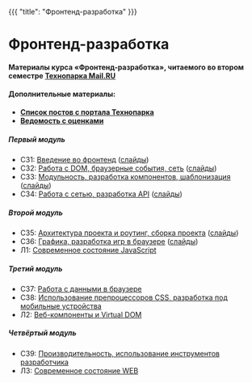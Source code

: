 {{{
	"title": "Фронтенд-разработка"
}}}

# Фронтенд-разработка

#### __Материалы курса «Фронтенд-разработка», читаемого во втором семестре [Технопарка Mail.RU](https://park.mail.ru/blog/view/12/)__

#### Дополнительные материалы:

- __[Список постов с портала Технопарка](/articles/list)__
- __[Ведомость с оценками](https://goo.gl/Qh7N9T)__


##### Первый модуль

- СЗ1: [Введение во фронтенд](/module/1/lesson/1) ([слайды](/slides/s1))
- СЗ2: [Работа с DOM, браузерные события, сеть](/module/1/lesson/2) ([слайды](/slides/s2))
- СЗ3: [Модульность, разработка компонентов, шаблонизация](/module/1/lesson/3) ([слайды](/slides/s3))
- СЗ4: [Работа с сетью, разработка API](/module/1/lesson/4) ([слайды](/slides/s4))
  
##### Второй модуль

- СЗ5: [Архитектура проекта и роутинг, сборка проекта](/module/2/lesson/1) ([слайды](/slides/s5))
- СЗ6: [Графика, разработка игр в браузере](/module/2/lesson/2) ([слайды](/slides/s6))
- Л1: [Современное состояние JavaScript](/module/2/lesson/3)
  
##### Третий модуль

- СЗ7: [Работа с данными в браузере](/module/3/lesson/1)
- СЗ8: [Использование препроцессоров CSS, разработка под мобильные устройства](/module/3/lesson/2)
- Л2: [Веб-компоненты и Virtual DOM](/module/3/lesson/3)
  
##### Четвёртый модуль

- СЗ9: [Производительность, использование инструментов разработчика](/module/4/lesson/1)
- Л3: [Современное состояние WEB](/module/4/lesson/2)

